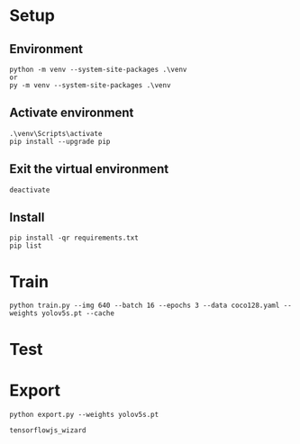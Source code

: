 # Setup
## Environment
```
python -m venv --system-site-packages .\venv
or 
py -m venv --system-site-packages .\venv
```
## Activate environment
```
.\venv\Scripts\activate
pip install --upgrade pip
```
## Exit the virtual environment
```
deactivate
```

## Install
```
pip install -qr requirements.txt
pip list
```
# Train
```
python train.py --img 640 --batch 16 --epochs 3 --data coco128.yaml --weights yolov5s.pt --cache
```
# Test
# Export
```
python export.py --weights yolov5s.pt 
```

```
tensorflowjs_wizard
```